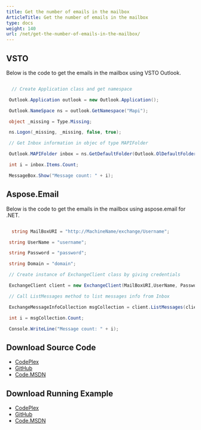 ```yaml
---
title: Get the number of emails in the mailbox
ArticleTitle: Get the number of emails in the mailbox
type: docs
weight: 140
url: /net/get-the-number-of-emails-in-the-mailbox/
---
```



## **VSTO**
Below is the code to get the emails in the mailbox using VSTO Outlook.

``` cs

  // Create Application class and get namespace

 Outlook.Application outlook = new Outlook.Application();

 Outlook.NameSpace ns = outlook.GetNamespace("Mapi");

 object _missing = Type.Missing;

 ns.Logon(_missing, _missing, false, true);

 // Get Inbox information in objec of type MAPIFolder

 Outlook.MAPIFolder inbox = ns.GetDefaultFolder(Outlook.OlDefaultFolders.olFolderInbox);

 int i = inbox.Items.Count;

 MessageBox.Show("Message count: " + i);

```
## **Aspose.Email**
Below is the code to get the emails in the mailbox using aspose.email for .NET.

``` cs

  string MailBoxURI = "http://MachineName/exchange/Username";

 string UserName = "username";

 string Password = "password";

 string Domain = "domain";

 // Create instance of ExchangeClient class by giving credentials

 ExchangeClient client = new ExchangeClient(MailBoxURI,UserName, Password, Domain);

 // Call ListMessages method to list messages info from Inbox

 ExchangeMessageInfoCollection msgCollection = client.ListMessages(client.MailboxInfo.InboxUri);

 int i = msgCollection.Count;

 Console.WriteLine("Message count: " + i);

```
## **Download Source Code**
- [CodePlex](https://asposeemailvsto.codeplex.com/SourceControl/latest#Code)
- [GitHub](https://github.com/aspose-email/Aspose.Email-for-.NET/tree/master/Plugins/Aspose.Email%20Vs%20VSTO%20Outlook/Code%20Comparison%20of%20Common%20Features/Get%20the%20number%20of%20emails%20in%20the%20mailbox)
- [Code.MSDN](https://code.msdn.microsoft.com/Code-Comparison-of-common-4e0f39b8/view/SourceCode#content)
## **Download Running Example**
- [CodePlex](https://asposeemailvsto.codeplex.com/releases/view/620910)
- [GitHub](https://github.com/aspose-email/Aspose.Email-for-.NET/releases/tag/AsposeEmailVsVSTOv1.2)
- [Code.MSDN](https://code.msdn.microsoft.com/Code-Comparison-of-common-4e0f39b8)
